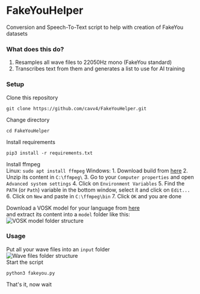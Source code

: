 # FakeYouHelper
 Conversion and Speech-To-Text script to help with creation of FakeYou datasets

### What does this do?
1. Resamples all wave files to 22050Hz mono (FakeYou standard)
2. Transcribes text from them and generates a list to use for AI training
### Setup
Clone this repository
```
git clone https://github.com/cavv4/FakeYouHelper.git
```
Change directory
```
cd FakeYouHelper
```
Install requirements
```
pip3 install -r requirements.txt
```
Install ffmpeg  
	Linux:
	```
	sudo apt install ffmpeg
	```
	Windows:
		1. Download build from [here](https://www.gyan.dev/ffmpeg/builds/ffmpeg-release-essentials.7z)
		2. Unzip its content in `C:\ffmpeg\`
		3. Go to your `Computer properties` and open `Advanced system settings`
		4. Click on `Environment Variables`
		5. Find the `PATH` (or `Path`) variable in the bottom window, select it and click on `Edit...`
		6. Click on `New` and paste in `C:\ffmpeg\bin`
		7. Click `OK` and you are done
		
Download a VOSK model for your language from [here](https://alphacephei.com/vosk/models)  
and extract its content into a `model` folder like this:  
![VOSK model folder structure](https://cavv.it/assets/images/2022-10-22%2015_01_51-Window.png)  
### Usage
Put all your wave files into an `input` folder  
![Wave files folder structure](https://cavv.it/assets/images/2022-10-22%2015_10_26-input.png)  
Start the script
```
python3 fakeyou.py
```
That's it, now wait